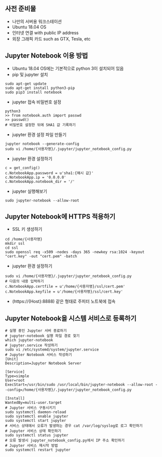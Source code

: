 ## 사전 준비물
* 나만의 서버용 워크스테이션
* Ubuntu 18.04 OS
* 인터넷 연결 with public IP address
* 외장 그래픽 카드 such as GTX, Tesla, etc

## Jupyter Notebook 이용 방법
* Ubuntu 18.04 OS에는 기본적으로 python 3이 설치되어 있음
* pip 및 jupyter 설치
```
sudo apt-get update
sudo apt-get install python3-pip
sudo pip3 install notebook
```
* jupyter 접속 비밀번호 설정
```
python3
>> from notebook.auth import passwd
>> passwd()
# 비밀번호 설정한 뒤에 SHA1 값 기록하기
```
* jupyter 환경 설정 파일 만들기
```
jupyter notebook --generate-config
sudo vi /home/{사용자명}/.jupyter/jupyter_notebook_config.py
```
* jupyter 환경 설정하기
```
c = get_config()
c.NotebookApp.password = u'sha1:{해시 값}'
c.NotebookApp.ip = '0.0.0.0'
c.NotebookApp.notebook_dir = '/'
```
* jupyter 실행해보기
```
sudo jupyter-notebook --allow-root
```
## Jupyter Notebook에 HTTPS 적용하기
* SSL 키 생성하기
```
cd /home/{사용자명}
mkdir ssl
cd ssl
sudo openssl req -x509 -nodes -days 365 -newkey rsa:1024 -keyout "cert.key" -out "cert.pem" -batch
```
* jupyter 환경 설정하기
```
sudo vi /home/{사용자명}/.jupyter/jupyter_notebook_config.py
# 다음의 내용 입력하기
c.NotebookApp.certfile = u'/home/{사용자명}/ssl/cert.pem'
c.NotebookApp.keyfile = u'/home/{사용자명}/ssl/cert.key'
```
* (https://{Host}:8888) 같은 형태로 주피터 노트북에 접속
## Jupyter Notebook을 시스템 서비스로 등록하기
```
# 실행 중인 Jupyter 서버 종료하기
# jupyter-notebook 실행 파일 경로 찾기
which jupyter-notebook
# jupyter.service 작성하기
sudo vi /etc/systemd/system/jupyter.service
# Jupyter Notebook 서비스 작성하기
[Unit]
Description=Jupyter Notebook Server

[Service]
Type=simple
User=root
ExecStart=/usr/bin/sudo /usr/local/bin/jupyter-notebook --allow-root --config=/home/{사용자명}/.jupyter/jupyter_notebook_config.py

[Install]
WantedBy=multi-user.target
# Jupyter 서비스 구동시키기
sudo systemctl daemon-reload
sudo systemctl enable jupyter
sudo systemctl start jupyter
# 서비스 상태에서 오류가 발생하는 경우 cat /var/log/syslog로 로그 확인하기
# Jupyter 서비스 상태 확인하기
sudo systemctl status jupyter
# 오류 발생시 jupyter_notebook_config.py에서 IP 주소 확인하기
# Jupyter 서비스 재시작 방법
sudo systemctl restart jupyter
```
